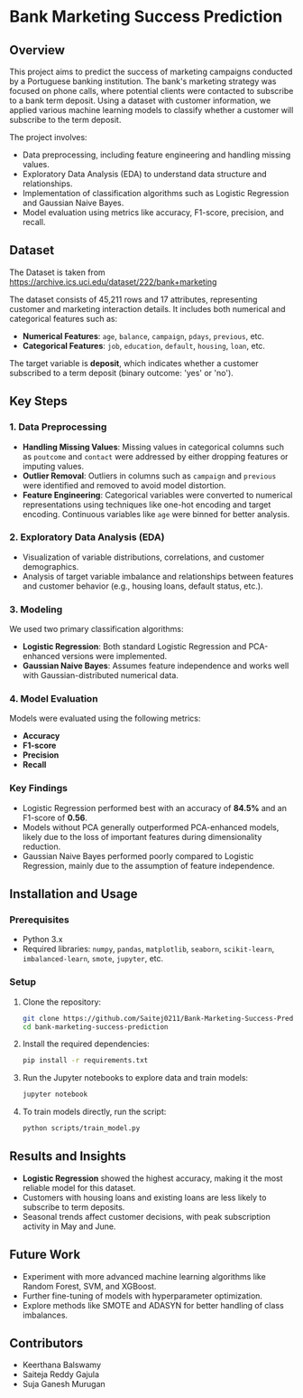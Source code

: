 
# Bank Marketing Success Prediction

## Overview

This project aims to predict the success of marketing campaigns conducted by a Portuguese banking institution. The bank's marketing strategy was focused on phone calls, where potential clients were contacted to subscribe to a bank term deposit. Using a dataset with customer information, we applied various machine learning models to classify whether a customer will subscribe to the term deposit.

The project involves:
- Data preprocessing, including feature engineering and handling missing values.
- Exploratory Data Analysis (EDA) to understand data structure and relationships.
- Implementation of classification algorithms such as Logistic Regression and Gaussian Naive Bayes.
- Model evaluation using metrics like accuracy, F1-score, precision, and recall.

## Dataset
The Dataset is taken from https://archive.ics.uci.edu/dataset/222/bank+marketing

The dataset consists of 45,211 rows and 17 attributes, representing customer and marketing interaction details. It includes both numerical and categorical features such as:
- **Numerical Features**: `age`, `balance`, `campaign`, `pdays`, `previous`, etc.
- **Categorical Features**: `job`, `education`, `default`, `housing`, `loan`, etc.

The target variable is **deposit**, which indicates whether a customer subscribed to a term deposit (binary outcome: 'yes' or 'no').

## Key Steps

### 1. Data Preprocessing
- **Handling Missing Values**: Missing values in categorical columns such as `poutcome` and `contact` were addressed by either dropping features or imputing values.
- **Outlier Removal**: Outliers in columns such as `campaign` and `previous` were identified and removed to avoid model distortion.
- **Feature Engineering**: Categorical variables were converted to numerical representations using techniques like one-hot encoding and target encoding. Continuous variables like `age` were binned for better analysis.

### 2. Exploratory Data Analysis (EDA)
- Visualization of variable distributions, correlations, and customer demographics.
- Analysis of target variable imbalance and relationships between features and customer behavior (e.g., housing loans, default status, etc.).

### 3. Modeling
We used two primary classification algorithms:
- **Logistic Regression**: Both standard Logistic Regression and PCA-enhanced versions were implemented.
- **Gaussian Naive Bayes**: Assumes feature independence and works well with Gaussian-distributed numerical data.

### 4. Model Evaluation
Models were evaluated using the following metrics:
- **Accuracy**
- **F1-score**
- **Precision**
- **Recall**

### Key Findings
- Logistic Regression performed best with an accuracy of **84.5%** and an F1-score of **0.56**.
- Models without PCA generally outperformed PCA-enhanced models, likely due to the loss of important features during dimensionality reduction.
- Gaussian Naive Bayes performed poorly compared to Logistic Regression, mainly due to the assumption of feature independence.

## Installation and Usage

### Prerequisites
- Python 3.x
- Required libraries: `numpy`, `pandas`, `matplotlib`, `seaborn`, `scikit-learn`, `imbalanced-learn`, `smote`, `jupyter`, etc.

### Setup
1. Clone the repository:
   ```bash
   git clone https://github.com/Saitej0211/Bank-Marketing-Success-Prediction.git
   cd bank-marketing-success-prediction
   ```

2. Install the required dependencies:
   ```bash
   pip install -r requirements.txt
   ```

3. Run the Jupyter notebooks to explore data and train models:
   ```bash
   jupyter notebook
   ```

4. To train models directly, run the script:
   ```bash
   python scripts/train_model.py
   ```

## Results and Insights
- **Logistic Regression** showed the highest accuracy, making it the most reliable model for this dataset.
- Customers with housing loans and existing loans are less likely to subscribe to term deposits.
- Seasonal trends affect customer decisions, with peak subscription activity in May and June.
  
## Future Work
- Experiment with more advanced machine learning algorithms like Random Forest, SVM, and XGBoost.
- Further fine-tuning of models with hyperparameter optimization.
- Explore methods like SMOTE and ADASYN for better handling of class imbalances.

## Contributors
- Keerthana Balswamy
- Saiteja Reddy Gajula
- Suja Ganesh Murugan
